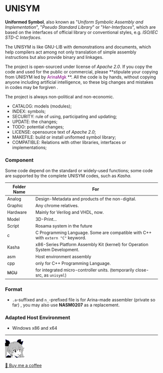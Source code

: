 # UNISYM

**Uniformed Symbol**, also known as "*Uniform Symbolic Assembly and Implementation*", "*Pseudo Standard Library*" or "*Her-Interfaces*", which are based on the interfaces of official library or conventional styles, e.g. *ISO/IEC STD-C Interfaces*.

The UNISYM is like GNU-LIB with demonstrations and documents, which help compilers act among not only  translation of simple assembly instructions but also provide binary and linkages.

The project is open-sourced under license of *Apache 2.0*. If you copy the code and used for the public or commercial, please **stipulate your copying from UNISYM led by<font color="purple"> ArinaMgk </font> **. All the code is by hands, without copying anyone including artificial intelligence, so these big changes and mistakes in codes may be forgiven .

The project is always non-political and non-economic.

- CATALOG: models (modules);
- INDEX: symbols;
- SECURITY: rule of using, participating and updating;
- UPDATE: the changes;
- TODO: potential changes;
- LICENSE: opensource text of *Apache 2.0*;
- MAKEFILE: build or install uniformed symbol library;
- COMPATIBLE: Relations with other libraries, interfaces or implementations;

### Component

Some code depend on the standard or widely-used functions; some code are supported by the complete UNISYM codes, such as *Kasha*.

| Folder Name        | For                                                          |
| ------------------ | ------------------------------------------------------------ |
| Analog | Design-Metadata and products of the non-digital. |
| Graphic | Any chrome relatives. |
| Hardware | Mainly for Verilog and VHDL, now. |
| Model | 3D-Print... |
| Script | Rosama system in the future |
| c                  | C Programming Language. Some are compatible with C++ with `extern "C"` keyword. |
| Kasha              | x86-Series Platform Assembly Kit (kernel) for Operation System Development. |
| asm | Host environment assembly |
| cpp                | only for C++ Programming Language. |
| <del>MCU</del> | for integrated micro-controller units. (temporarily close-src, as `unisyml`) |

### Format

- `.a`-suffixed and `n_`-prefixed file is for Arina-made assembler (private so far) , you may also use **NASM0207** as a replacement.

### Adapted Host Environment

- Windows x86 and x64



---

![Contributor ArinaMgk](./.picture/phina.head.bmp)

[🍨 Buy me a coffee](https://www.buymeacoffee.com/arinamgk)
